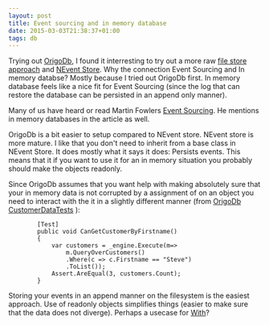 ```yaml
---
layout: post
title: Event sourcing and in memory database
date: 2015-03-03T21:38:37+01:00
tags: db
---
```


Trying out [OrigoDb](https://github.com/wallymathieu/origodb-studies), I found it interresting to try out a more raw [file store approach](https://github.com/wallymathieu/filedb-studies) and [NEvent Store](https://github.com/wallymathieu/nevent-store-studies). Why the connection Event Sourcing and In memory databse? Mostly because I tried out OrigoDb first. In memory database feels like a nice fit for Event Sourcing (since the log that can restore the database can be persisted in an append only manner).

Many of us have heard or read Martin Fowlers [Event Sourcing](http://martinfowler.com/eaaDev/EventSourcing.html). He mentions in memory databases in the article as well.

OrigoDb is a bit easier to setup compared to NEvent store. NEvent store is more mature. I like that you don't need to inherit from a base class in NEvent Store. It does mostly what it says it does: Persists events. This means that it if you want to use it for an in memory situation you probably should make the objects readonly.

Since OrigoDb assumes that you want help with making absolutely sure that your in memory data is not corrupted by a assignment of on an object you need to interact with the it in a slightly different manner (from [OrigoDb CustomerDataTests](https://github.com/wallymathieu/origodb-studies/blob/master/Tests/CustomerDataTests.cs#L28) ):

```
        [Test]
        public void CanGetCustomerByFirstname()
        {
            var customers = _engine.Execute(m=>
                m.QueryOverCustomers()
                .Where(c => c.Firstname == "Steve")
                .ToList());
            Assert.AreEqual(3, customers.Count);
        }
```

Storing your events in an append manner on the filesystem is the easiest approach. Use of readonly objects simplifies things (easier to make sure that the data does not diverge). Perhaps a usecase for [With](https://github.com/wallymathieu/with/blob/master/src/Tests/With/Clone_an_instance_into_the_same_type.cs)?